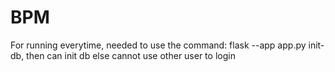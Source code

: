 # BPM
For running everytime, needed to use the command: flask --app app.py init-db, then can init db
else cannot use other user to login